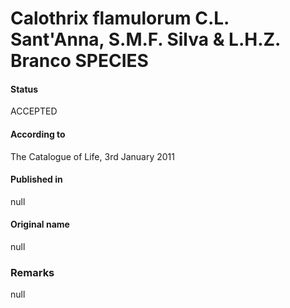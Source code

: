 # Calothrix flamulorum C.L. Sant'Anna, S.M.F. Silva & L.H.Z. Branco SPECIES

#### Status
ACCEPTED

#### According to
The Catalogue of Life, 3rd January 2011

#### Published in
null

#### Original name
null

### Remarks
null